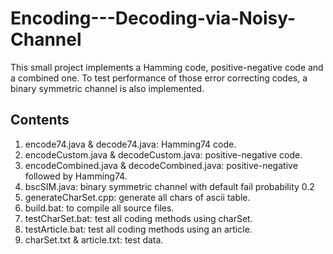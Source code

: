 Encoding---Decoding-via-Noisy-Channel
=====================================
  This small project implements a Hamming code, positive-negative code and a combined one. 
  To test performance of those error correcting codes, a binary symmetric channel is also implemented.
  
  
Contents
----------------
  1. encode74.java & decode74.java: Hamming74 code.
  2. encodeCustom.java & decodeCustom.java: positive-negative code.
  3. encodeCombined.java & decodeCombined.java: positive-negative followed by Hamming74.
  4. bscSIM.java: binary symmetric channel with default fail probability 0.2
  5. generateCharSet.cpp: generate all chars of ascii table.
  6. build.bat: to compile all source files.
  7. testCharSet.bat: test all coding methods using charSet.
  8. testArticle.bat: test all coding methods using an article.
  9. charSet.txt & article.txt: test data.

